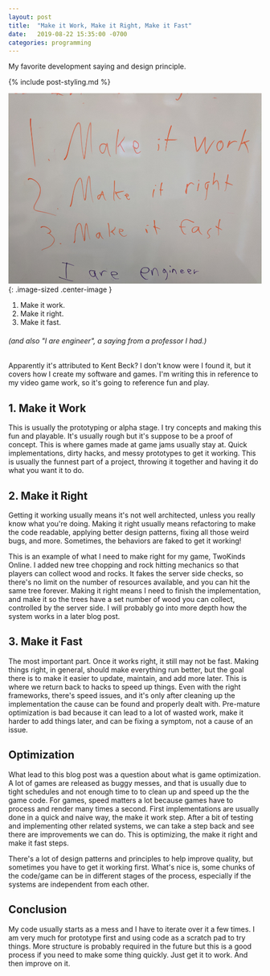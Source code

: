 ```yaml
---
layout: post
title:  "Make it Work, Make it Right, Make it Fast"
date:   2019-08-22 15:35:00 -0700
categories: programming
---
```

My favorite development saying and design principle.

{% include post-styling.md %}

![make it work](/assets/img/posts/makeit/whiteboardwords.jpg){: .image-sized .center-image } 

<!--more-->

1. Make it work.
1. Make it right.
1. Make it fast.

###### (and also "I are engineer", a saying from a professor I had.)  



Apparently it's attributed to Kent Beck? I don't know were I found it, but it covers how I create my software and games. 
I'm writing this in reference to my video game work, so it's going to reference fun and play. 


## 1. Make it Work

This is usually the prototyping or alpha stage. I try concepts and making this fun and playable. It's usually rough but it's suppose to be a proof of concept.
This is where games made at game jams usually stay at. Quick implementations, dirty hacks, and messy prototypes to get it working.
This is usually the funnest part of a project, throwing it together and having it do what you want it to do.

## 2. Make it Right

Getting it working usually means it's not well architected, unless you really know what you're doing.
Making it right usually means refactoring to make the code readable, applying better design patterns, fixing all those weird bugs, and more.
Sometimes, the behaviors are faked to get it working!

This is an example of what I need to make right for my game, TwoKinds Online. 
I added new tree chopping and rock hitting mechanics so that players can collect wood and rocks.
It fakes the server side checks, so there's no limit on the number of resources available, and you can hit the same tree forever. 
Making it right means I need to finish the implementation, and make it so the trees have a set number of wood you can collect, controlled by the server side.
I will probably go into more depth how the system works in a later blog post.

## 3. Make it Fast

The most important part. Once it works right, it still may not be fast. 
Making things right, in general, should make everything run better, but the goal there is to make it easier to update, maintain, and add more later.
This is where we return back to hacks to speed up things. 
Even with the right frameworks, there's speed issues, and it's only after cleaning up the implementation the cause can be found and properly dealt with. 
Pre-mature optimization is bad because it can lead to a lot of wasted work, make it harder to add things later, and can be fixing a symptom, not a cause of an issue.


## Optimization
What lead to this blog post was a question about what is game optimization.
A lot of games are released as buggy messes, and that is usually due to tight schedules and not enough time to to clean up and speed up the the game code.
For games, speed matters a lot because games have to process and render many times a second.
First implementations are usually done in a quick and naive way, the make it work step.
After a bit of testing and implementing other related systems, we can take a step back and see there are improvements we can do. 
This is optimizing, the make it right and make it fast steps.


There's a lot of design patterns and principles to help improve quality, but sometimes you have to get it working first. 
What's nice is, some chunks of the code/game can be in different stages of the process, especially if the systems are independent from each other.

## Conclusion

My code usually starts as a mess and I have to iterate over it a few times. 
I am very much for prototype first and using code as a scratch pad to try things.
More structure is probably required in the future but this is a good process if you need to make some thing quickly. 
Just get it to work. And then improve on it.
